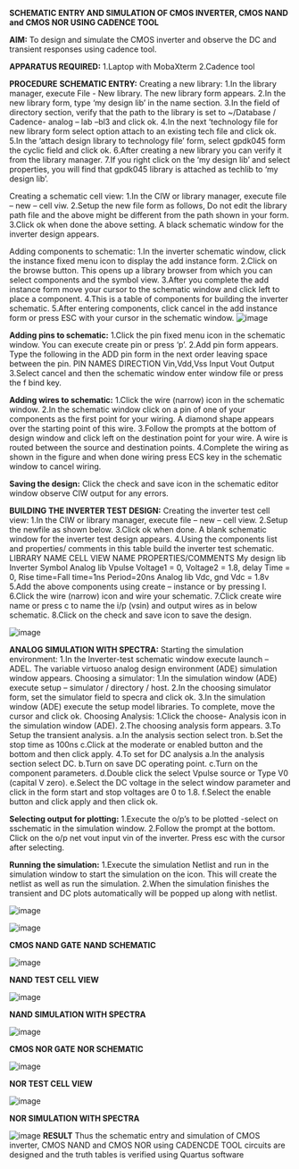 **SCHEMATIC ENTRY AND SIMULATION OF CMOS INVERTER, CMOS NAND and CMOS NOR USING CADENCE TOOL**

**AIM:**
    To design and simulate the CMOS inverter and observe the DC and transient responses using cadence tool.
   
**APPARATUS REQUIRED:**
   1.Laptop with MobaXterm
   2.Cadence tool

**PROCEDURE**
**SCHEMATIC ENTRY:**
Creating a new library:
1.In the library manager, execute File - New library. The new library form appears.
2.In the new library form, type ‘my design lib’ in the name section.
3.In the field of directory section, verify that the path to the library is set to ~/Database / Cadence- analog – lab –bl3 and click ok.
4.In the next ‘technology file for new library form select option attach to an existing tech file and click ok.
5.In the ‘attach design library to technology file’ form, select gpdk045 form the cyclic field and click ok.
6.After creating a new library you can verify it from the library manager.
7.If you right click on the ‘my design lib’ and select properties, you will find that gpdk045 library is attached as techlib to ‘my design lib’.

Creating a schematic cell view:
1.In the CIW or library manager, execute file – new – cell viw.
2.Setup the new file form as follows, Do not edit the library path file and the above might be different from the path shown in your form.
3.Click ok when done the above setting. A black schematic window for the inverter design appears.

Adding components to schematic:
1.In the inverter schematic window, click the instance fixed menu icon to display the add instance form.
2.Click on the browse button. This opens up a library browser from which you can select components and the symbol view.
3.After you complete the add instance form move your cursor to the schematic window and click left to place a component.
4.This is a table of components for building the inverter schematic.
5.After entering components, click cancel in the add instance form or press ESC with your cursor in the schematic window.
![image](https://github.com/Siva1309/VLSI-LAB-EXP-6/assets/166374356/c9e6e8b3-869e-4b5e-976d-302af42d7b83)

**Adding pins to schematic:**
1.Click the pin fixed menu icon in the schematic window. You can execute create pin or press ‘p’.
2.Add pin form appears. Type the following in the ADD pin form in the next order leaving space between the pin.
PIN NAMES	DIRECTION
Vin,Vdd,Vss	Input
Vout	Output
3.Select cancel and then the schematic window enter window file or press the f bind key.

**Adding wires to schematic:**
1.Click the wire (narrow) icon in the schematic window.
2.In the schematic window click on a pin of one of your components as the first point for your wiring. A diamond shape appears over the starting point of this wire.
3.Follow the prompts at the bottom of design window and click left on the destination point for your wire. A wire is routed between the source and destination points.
4.Complete the wiring as shown in the figure and when done wiring press ECS key in the schematic window to cancel wiring.

**Saving the design:**
	Click the check and save icon in the schematic editor window observe CIW output for any errors.

**BUILDING THE INVERTER TEST DESIGN:**
Creating the inverter test cell view:
1.In the CIW or library manager, execute file – new – cell view.
2.Setup the newfile as shown below.
3.Click ok when done. A blank schematic window for the inverter test design appears.
4.Using the components list and properties/ comments in this table build the inverter test schematic.
LIBRARY NAME	CELL VIEW NAME	PROPERTIES/COMMENTS
My design lib	Inverter	Symbol
Analog lib	Vpulse	Voltage1 = 0, Voltage2 = 1.8, delay Time = 0,
Rise time=Fall time=1ns
Period=20ns
Analog lib	Vdc, gnd	Vdc = 1.8v
5.Add the above components using create – instance or by pressing I.
6.Click the wire (narrow) icon and wire your schematic.
7.Click create wire name or press c to name the i/p (vsin) and output wires as in below schematic.
8.Click on the check and save icon to save the design.

![image](https://github.com/Siva1309/VLSI-LAB-EXP-6/assets/166374356/00dedfaf-d1cb-420c-8126-0c2ca79fffef)


**ANALOG SIMULATION WITH SPECTRA:**
Starting the simulation environment:
1.In the Inverter-test schematic window execute launch – ADEL. The variable virtuoso analog design environment (ADE) simulation window appears.
Choosing a simulator:
1.In the simulation window (ADE) execute setup – simulator / directory / host.
2.In the choosing simulator form, set the simulator field to specra and click ok.
3.In the simulation window (ADE) execute the setup model libraries.
To complete, move the cursor and click ok.
Choosing Analysis:
1.Click the choose- Analysis icon in the simulation window (ADE).
2.The choosing analysis form appears.
3.To Setup the transient analysis.
a.In the analysis section select tron.
b.Set the stop time as 100ns
c.Click at the moderate or enabled button and the bottom and then click apply.
4.To set for DC analysis
a.In the analysis section select DC.
b.Turn on save DC operating point.
c.Turn on the component parameters.
d.Double click the select Vpulse source or Type V0 (capital V zero).
e.Select the DC voltage in the select window parameter and click in the form start and stop voltages are 0 to 1.8.
f.Select the enable button and click apply and then click ok.

**Selecting output for plotting:**
1.Execute the o/p’s to be plotted  -select on sschematic in the simulation window.
2.Follow the prompt at the bottom. Click on the o/p net vout input vin of the inverter. Press esc with the cursor after selecting.

**Running the simulation:**
1.Execute the simulation Netlist and run in the simulation window to start the simulation on the icon. This will create the netlist as well as run the simulation.
2.When the simulation finishes the transient and DC plots automatically will be popped up along with netlist.

![image](https://github.com/Siva1309/VLSI-LAB-EXP-6/assets/166374356/a3d3a353-fd6e-4630-bcc9-40960c9ff3cf)

![image](https://github.com/Siva1309/VLSI-LAB-EXP-6/assets/166374356/be12dd3b-a081-4a6b-9f59-1a83e9f55bfd)

**CMOS NAND GATE**
**NAND SCHEMATIC**

![image](https://github.com/Siva1309/VLSI-LAB-EXP-6/assets/166374356/6d3cfbf5-fa55-4176-b745-1e71d17f5148)

**NAND TEST CELL VIEW**

![image](https://github.com/Siva1309/VLSI-LAB-EXP-6/assets/166374356/bf2910b1-bad2-486d-bcd4-9aaec5848353)

**NAND SIMULATION WITH SPECTRA**

![image](https://github.com/Siva1309/VLSI-LAB-EXP-6/assets/166374356/d1ce6f4f-feba-4cff-bb8c-a43cd60ebf67)

**CMOS NOR GATE**
**NOR SCHEMATIC**

![image](https://github.com/Siva1309/VLSI-LAB-EXP-6/assets/166374356/a13fb362-b334-4fe1-94c7-5ff9f38fcd44)

**NOR TEST CELL VIEW**

![image](https://github.com/Siva1309/VLSI-LAB-EXP-6/assets/166374356/8db328e1-b6a1-46f9-87bd-8c40539768bc)


**NOR SIMULATION WITH SPECTRA**

![image](https://github.com/Siva1309/VLSI-LAB-EXP-6/assets/166374356/0db4f1e4-40f4-4045-a7d7-b405a8d41bbf)
**RESULT**
Thus the schematic entry and simulation of CMOS inverter, CMOS NAND and CMOS NOR using CADENCDE TOOL circuits are designed and the truth tables is verified using Quartus software
